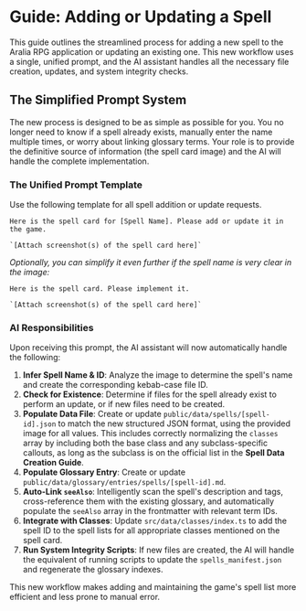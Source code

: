 # Guide: Adding or Updating a Spell

This guide outlines the streamlined process for adding a new spell to the Aralia RPG application or updating an existing one. This new workflow uses a single, unified prompt, and the AI assistant handles all the necessary file creation, updates, and system integrity checks.

## The Simplified Prompt System

The new process is designed to be as simple as possible for you. You no longer need to know if a spell already exists, manually enter the name multiple times, or worry about linking glossary terms. Your role is to provide the definitive source of information (the spell card image) and the AI will handle the complete implementation.

### The Unified Prompt Template

Use the following template for all spell addition or update requests.

```
Here is the spell card for [Spell Name]. Please add or update it in the game.

`[Attach screenshot(s) of the spell card here]`
```

*Optionally, you can simplify it even further if the spell name is very clear in the image:*
```
Here is the spell card. Please implement it.

`[Attach screenshot(s) of the spell card here]`
```

### AI Responsibilities

Upon receiving this prompt, the AI assistant will now automatically handle the following:

1.  **Infer Spell Name & ID**: Analyze the image to determine the spell's name and create the corresponding kebab-case file ID.
2.  **Check for Existence**: Determine if files for the spell already exist to perform an update, or if new files need to be created.
3.  **Populate Data File**: Create or update `public/data/spells/[spell-id].json` to match the new structured JSON format, using the provided image for all values. This includes correctly normalizing the `classes` array by including both the base class and any subclass-specific callouts, as long as the subclass is on the official list in the **<span data-term-id="spell_data_creation_guide" class="glossary-term-link-from-markdown">Spell Data Creation Guide</span>**.
4.  **Populate Glossary Entry**: Create or update `public/data/glossary/entries/spells/[spell-id].md`.
5.  **Auto-Link `seeAlso`**: Intelligently scan the spell's description and tags, cross-reference them with the existing glossary, and automatically populate the `seeAlso` array in the frontmatter with relevant term IDs.
6.  **Integrate with Classes**: Update `src/data/classes/index.ts` to add the spell ID to the spell lists for all appropriate classes mentioned on the spell card.
7.  **Run System Integrity Scripts**: If new files are created, the AI will handle the equivalent of running scripts to update the `spells_manifest.json` and regenerate the glossary indexes.

This new workflow makes adding and maintaining the game's spell list more efficient and less prone to manual error.
